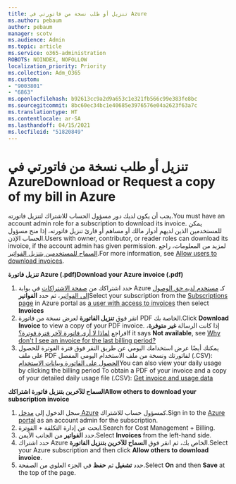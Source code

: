 ```yaml
---
title: تنزيل أو طلب نسخة من فاتورتي في Azure
ms.author: pebaum
author: pebaum
manager: scotv
ms.audience: Admin
ms.topic: article
ms.service: o365-administration
ROBOTS: NOINDEX, NOFOLLOW
localization_priority: Priority
ms.collection: Adm_O365
ms.custom:
- "9003801"
- "6863"
ms.openlocfilehash: b92613cc9a2d9a653c1e321fb566c99e383fe8bc
ms.sourcegitcommit: 8bc60ec34bc1e40685e3976576e04a2623f63a7c
ms.translationtype: HT
ms.contentlocale: ar-SA
ms.lasthandoff: 04/15/2021
ms.locfileid: "51820849"
---
```

# <a name="download-or-request-a-copy-of-my-bill-in-azure"></a><span data-ttu-id="a1af7-102">تنزيل أو طلب نسخة من فاتورتي في Azure</span><span class="sxs-lookup"><span data-stu-id="a1af7-102">Download or Request a copy of my bill in Azure</span></span>

<span data-ttu-id="a1af7-103">يجب أن يكون لديك دور مسؤول الحساب للاشتراك لتنزيل فاتورته.</span><span class="sxs-lookup"><span data-stu-id="a1af7-103">You must have an account admin role for a subscription to download its invoice.</span></span> <span data-ttu-id="a1af7-104">يمكن للمستخدمين الذين لديهم أدوار مالك أو مساهم أو قارئ تنزيل فاتورته، إذا منح مسؤول الحساب الإذن.</span><span class="sxs-lookup"><span data-stu-id="a1af7-104">Users with owner, contributor, or reader roles can download its invoice, if the account admin has given permission.</span></span> <span data-ttu-id="a1af7-105">لمزيد من المعلومات، راجع [السماح للمستخدمين بتنزيل الفواتير](https://docs.microsoft.com/azure/cost-management-billing/manage/manage-billing-access#opt-in).</span><span class="sxs-lookup"><span data-stu-id="a1af7-105">For more information, see [Allow users to download invoices](https://docs.microsoft.com/azure/cost-management-billing/manage/manage-billing-access#opt-in).</span></span>

<span data-ttu-id="a1af7-106">**تنزيل فاتورة Azure (.pdf)**</span><span class="sxs-lookup"><span data-stu-id="a1af7-106">**Download your Azure invoice (.pdf)**</span></span>

1. <span data-ttu-id="a1af7-107">حدد اشتراكك من [صفحة الاشتراكات](https://portal.azure.com/#blade/Microsoft_Azure_Billing/SubscriptionsBlade) في بوابة Azure كـ [مستخدم لديه حق الوصول إلى الفواتير](https://docs.microsoft.com/azure/cost-management-billing/manage/manage-billing-access?WT.mc_id=Portal-Microsoft_Azure_Support)، ثم حدد **الفواتير**</span><span class="sxs-lookup"><span data-stu-id="a1af7-107">Select your subscription from the [Subscriptions page](https://portal.azure.com/#blade/Microsoft_Azure_Billing/SubscriptionsBlade) in Azure portal as [a user with access to invoices](https://docs.microsoft.com/azure/cost-management-billing/manage/manage-billing-access?WT.mc_id=Portal-Microsoft_Azure_Support) then select **Invoices**</span></span>
2. <span data-ttu-id="a1af7-108">انقر فوق **تنزيل الفاتورة** لعرض نسخة من فاتورة PDF الخاصة بك.</span><span class="sxs-lookup"><span data-stu-id="a1af7-108">Click **Download Invoice** to view a copy of your PDF invoice.</span></span> <span data-ttu-id="a1af7-109">إذا كانت الرسالة **غير متوفرة**، فراجع [لماذا لا أرى فاتورة لآخر فترة فوترة؟](https://docs.microsoft.com/azure/cost-management-billing/manage/download-azure-invoice-daily-usage-date?WT.mc_id=Portal-Microsoft_Azure_Support#noinvoice)</span><span class="sxs-lookup"><span data-stu-id="a1af7-109">If it says **Not available**, see [Why don't I see an invoice for the last billing period?](https://docs.microsoft.com/azure/cost-management-billing/manage/download-azure-invoice-daily-usage-date?WT.mc_id=Portal-Microsoft_Azure_Support#noinvoice)</span></span>
3. <span data-ttu-id="a1af7-110">يمكنك أيضًا عرض استخدامك اليومي عن طريق النقر فوق فترة الفوترة للحصول على ملف PDF لفاتورتك ونسخة من ملف الاستخدام اليومي المفصل (.CSV): [الحصول على الفاتورة وبيانات الاستخدام](https://docs.microsoft.com/azure/cost-management-billing/manage/download-azure-invoice-daily-usage-date?WT.mc_id=Portal-Microsoft_Azure_Support)</span><span class="sxs-lookup"><span data-stu-id="a1af7-110">You can also view your daily usage by clicking the billing period To obtain a PDF of your invoice and a copy of your detailed daily usage file (.CSV): [Get invoice and usage data](https://docs.microsoft.com/azure/cost-management-billing/manage/download-azure-invoice-daily-usage-date?WT.mc_id=Portal-Microsoft_Azure_Support)</span></span>  

<span data-ttu-id="a1af7-111">**السماح للآخرين بتنزيل فاتورة اشتراكك**</span><span class="sxs-lookup"><span data-stu-id="a1af7-111">**Allow others to download your subscription invoice**</span></span>

1. <span data-ttu-id="a1af7-112">سجل الدخول إلى [مدخل Azure](https://portal.azure.com/) كمسؤول حساب للاشتراك.</span><span class="sxs-lookup"><span data-stu-id="a1af7-112">Sign in to the [Azure portal](https://portal.azure.com/) as an account admin for the subscription.</span></span>
2. <span data-ttu-id="a1af7-113">ابحث عن إدارة التكلفة + الفوترة.</span><span class="sxs-lookup"><span data-stu-id="a1af7-113">Search for Cost Management + Billing.</span></span>
3. <span data-ttu-id="a1af7-114">حدد **الفواتير** من الجانب الأيمن.</span><span class="sxs-lookup"><span data-stu-id="a1af7-114">Select **Invoices** from the left-hand side.</span></span>
4. <span data-ttu-id="a1af7-115">حدد اشتراك Azure الخاص بك، ثم انقر فوق **السماح للآخرين بتنزيل الفاتورة**.</span><span class="sxs-lookup"><span data-stu-id="a1af7-115">Select your Azure subscription and then click **Allow others to download invoice**.</span></span>
5. <span data-ttu-id="a1af7-116">حدد **تشغيل** ثم **حفظ** في الجزء العلوي من الصفحة.</span><span class="sxs-lookup"><span data-stu-id="a1af7-116">Select **On** and then **Save** at the top of the page.</span></span>
